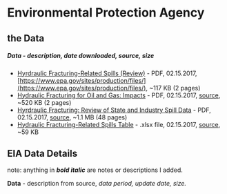 # Environmental Protection Agency

## the Data

##### Data - description, date downloaded, source, size
- [Hyrdraulic Fracturing-Related Spills (Review)](final_spills_fact_sheet_508_km_1.pdf) - PDF, 02.15.2017, [https://www.epa.gov/sites/production/files/](https://www.epa.gov/sites/production/files/), ~117 KB (2 pages)
- [Hydraulic Fracturing for Oil and Gas: Impacts](hf_final_assessment_fact_sheet.pdf) - PDF, 02.15.2017, [source](https://www.epa.gov/sites/production/files/2016-12/documents/hf_final_assessment_fact_sheet.pdf), ~520 KB (2 pages)
- [Hyrdraulic Fracturing: Review of State and Industry Spill Data](hf_spills_report_final_5-12-15_508_km_sb.pdf) - PDF, 02.15.2017, [source](https://www.epa.gov/hfstudy/review-state-and-industry-spill-data-characterization-hydraulic-fracturing-related-spills), ~1.1 MB (48 pages)
- [Hydraulic Fracturing-Related Spills Table](hf_spills_appendix_b_final_5-12-15.xlsx) - .xlsx file, 02.15.2017, [source](https://www.epa.gov/sites/production/files/2015-06/hf_spills_appendix_b_final_5-12-15.xlsx), ~59 KB


## EIA Data Details

note: anything in **_bold italic_** are notes or descriptions I added.

**Data** - description from source, _data period, update date, size._